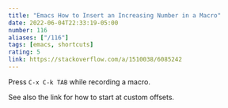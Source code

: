 ```yaml
---
title: "Emacs How to Insert an Increasing Number in a Macro"
date: 2022-06-04T22:33:19-05:00
number: 116
aliases: ["/116"]
tags: [emacs, shortcuts]
rating: 5
link: https://stackoverflow.com/a/1510038/6085242
---
```


Press `C-x C-k TAB` while recording a macro.

See also the link for how to start at custom offsets.
